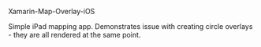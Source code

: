 Xamarin-Map-Overlay-iOS

Simple iPad mapping app. Demonstrates issue with creating circle overlays - they are all rendered at the same point.
